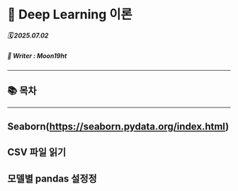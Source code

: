 # 🧠 Deep Learning 이론

##### 🗓️ 2025.07.02
##### 📝 Writer : Moon19ht

---

## 📚 목차

---

## Seaborn(https://seaborn.pydata.org/index.html)

## CSV 파일 읽기

## 모델별 pandas 설정정

